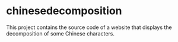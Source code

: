 # chinesedecomposition

This project contains the source code of a website that displays the decomposition of some Chinese characters.